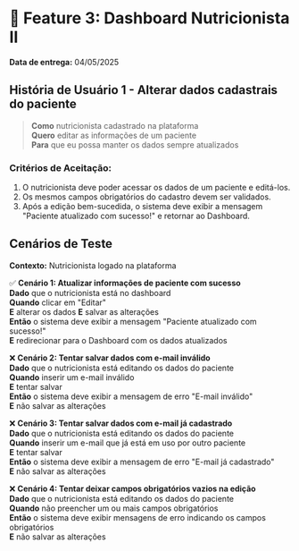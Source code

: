 # 📌 Feature 3: Dashboard Nutricionista II
**Data de entrega:** 04/05/2025

## História de Usuário 1 - Alterar dados cadastrais do paciente
> **Como** nutricionista cadastrado na plataforma  
> **Quero** editar as informações de um paciente  
> **Para** que eu possa manter os dados sempre atualizados  

### Critérios de Aceitação:
1. O nutricionista deve poder acessar os dados de um paciente e editá-los.
2. Os mesmos campos obrigatórios do cadastro devem ser validados.
3. Após a edição bem-sucedida, o sistema deve exibir a mensagem "Paciente atualizado com sucesso!" e retornar ao Dashboard.

## Cenários de Teste
**Contexto:** Nutricionista logado na plataforma

✅ **Cenário 1: Atualizar informações de paciente com sucesso**  
**Dado** que o nutricionista está no dashboard  
**Quando** clicar em "Editar"  
**E** alterar os dados
**E** salvar as alterações  
**Então** o sistema deve exibir a mensagem "Paciente atualizado com sucesso!"  
**E** redirecionar para o Dashboard com os dados atualizados

❌ **Cenário 2: Tentar salvar dados com e-mail inválido**  
**Dado** que o nutricionista está editando os dados do paciente  
**Quando** inserir um e-mail inválido  
**E** tentar salvar  
**Então** o sistema deve exibir a mensagem de erro "E-mail inválido"  
**E** não salvar as alterações

❌ **Cenário 3: Tentar salvar dados com e-mail já cadastrado**  
**Dado** que o nutricionista está editando os dados do paciente  
**Quando** inserir um e-mail que já está em uso por outro paciente  
**E** tentar salvar  
**Então** o sistema deve exibir a mensagem de erro "E-mail já cadastrado"  
**E** não salvar as alterações  

❌ **Cenário 4: Tentar deixar campos obrigatórios vazios na edição**  
**Dado** que o nutricionista está editando os dados do paciente  
**Quando** não preencher um ou mais campos obrigatórios  
**Então** o sistema deve exibir mensagens de erro indicando os campos obrigatórios  
**E** não salvar as alterações
